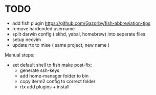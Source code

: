 # TODO
- add fish plugin https://github.com/Gazorby/fish-abbreviation-tips
- remove hardcoded username
- split darwin config ( skhd, yabai, homebrew) into seperate files
- setup neovim
- update rtx to mise ( same project, new name )
  
Manual steps: 
- set default shell to fish
make post-fix:
  - generate ssh-keys  
  - add home-manager folder to bin
  - copy iterm2 config to correct folder
  - rtx add plugins + install